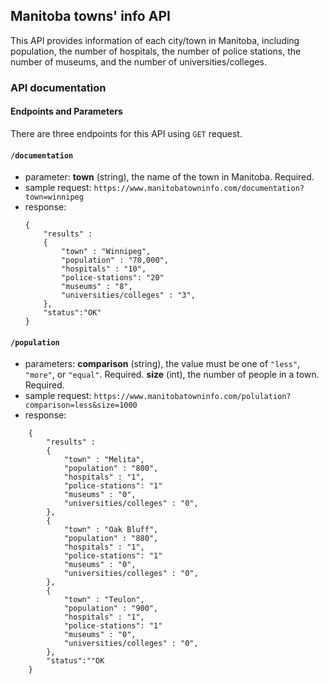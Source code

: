 ## Manitoba towns' info API
This API provides information of each city/town in Manitoba, including population, the number of hospitals, the number of police stations, the number of museums, and the number of universities/colleges. 

### API documentation

#### Endpoints and Parameters

There are three endpoints for this API using `GET` request.

#### `/documentation`
- parameter: **town**  (string), the name of the town in Manitoba. Required.
- sample request: ```https://www.manitobatowninfo.com/documentation?town=winnipeg```
- response: 
    ```
    {
        "results" :
        {
            "town" : "Winnipeg",
            "population" : "70,000",
            "hospitals" : "10",
            "police-stations": "20"
            "museums" : "8",
            "universities/colleges" : "3",
        },
        "status":"OK"
    }
    ```

#### `/population`
- parameters: **comparison** (string), the value must be one of `"less"`, `"more"`, or `"equal"`. Required.
**size** (int), the number of people in a town. Required.
- sample request: ```https://www.manitobatowninfo.com/polulation?comparison=less&size=1000```
- response:
```
    {
        "results" :
        {
            "town" : "Melita",
            "population" : "800",
            "hospitals" : "1",
            "police-stations": "1"
            "museums" : "0",
            "universities/colleges" : "0",
        },
        {
            "town" : "Oak Bluff",
            "population" : "880",
            "hospitals" : "1",
            "police-stations": "1"
            "museums" : "0",
            "universities/colleges" : "0",
        },
        {
            "town" : "Teulon",
            "population" : "900",
            "hospitals" : "1",
            "police-stations": "1"
            "museums" : "0",
            "universities/colleges" : "0",
        },
        "status":""OK
    }
```
